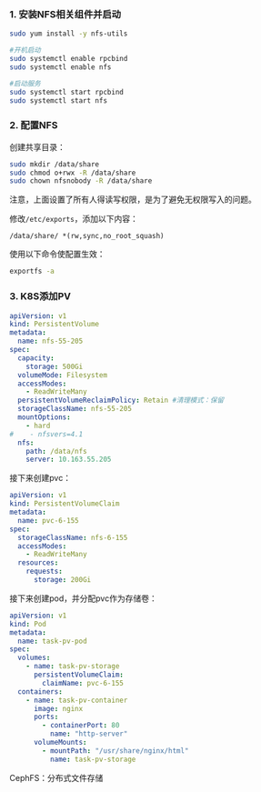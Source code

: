 ### 1. 安装NFS相关组件并启动

```bash
sudo yum install -y nfs-utils

#开机启动
sudo systemctl enable rpcbind
sudo systemctl enable nfs

#启动服务
sudo systemctl start rpcbind
sudo systemctl start nfs
```

### 2. 配置NFS

创建共享目录：

```bash
sudo mkdir /data/share
sudo chmod o+rwx -R /data/share
sudo chown nfsnobody -R /data/share
```

注意，上面设置了所有人得读写权限，是为了避免无权限写入的问题。

修改`/etc/exports`，添加以下内容：

```text
/data/share/ *(rw,sync,no_root_squash)
```

使用以下命令使配置生效：

```bash
exportfs -a
```

### 3. K8S添加PV

```yaml
apiVersion: v1
kind: PersistentVolume
metadata:
  name: nfs-55-205
spec:
  capacity:
    storage: 500Gi
  volumeMode: Filesystem
  accessModes:
    - ReadWriteMany
  persistentVolumeReclaimPolicy: Retain #清理模式：保留
  storageClassName: nfs-55-205
  mountOptions:
    - hard
#    - nfsvers=4.1
  nfs:
    path: /data/nfs
    server: 10.163.55.205
```

接下来创建pvc：

```yaml
apiVersion: v1
kind: PersistentVolumeClaim
metadata:
  name: pvc-6-155
spec:
  storageClassName: nfs-6-155
  accessModes:
    - ReadWriteMany  
  resources:
    requests:
      storage: 200Gi
```

接下来创建pod，并分配pvc作为存储卷：

```yaml
apiVersion: v1
kind: Pod
metadata:
  name: task-pv-pod
spec:
  volumes:
    - name: task-pv-storage
      persistentVolumeClaim:
        claimName: pvc-6-155
  containers:
    - name: task-pv-container
      image: nginx
      ports:
        - containerPort: 80
          name: "http-server"
      volumeMounts:
        - mountPath: "/usr/share/nginx/html"
          name: task-pv-storage
```



CephFS：分布式文件存储

